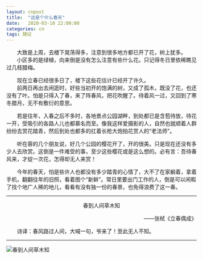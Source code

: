 ```yaml
---
layout: cnpost
title:  "这是个什么春天"
date:   2020-03-10 22:00:00
categories: cn
tags: 随记
---
```



&emsp;&emsp;大致是上周，去楼下晃荡得多，注意到很多地方都已开了花，树上犹多。<br>
&emsp;&emsp;小区多的是绿植，向来倒是没有怎么注意有些什么花。只记得冬日里依稀瞧见过几枝腊梅。

&emsp;&emsp;现在立春已经很多日了，楼下这些花估计已经开了许久。<Br>
&emsp;&emsp;前两日再出去闲逛时，好些当初开的饱满的树，又成了孤木，既没了花，也还没有了叶。怕是只得入了春，来了阵春风，把花吹醒了。待着风一过，又回到了寒冬腊月，无不有敷衍的意思。

&emsp;&emsp;若是往年，入春之后不多时，各地景点公园湖畔，到处都已是含苞待放，待花一开，受吸引的各路人儿也都慕名而至。像我这样爱摄影的人，自然也就顺着人群纷纷去赏花踏青，然后到处也都多的扛着长枪大炮拍花赏人的“老法师”。

&emsp;&emsp;听在蓉的几个朋友说，好几个公园的樱花开了，开的很美。只是现在还没有多少人去欣赏。这倒是一件难受的事，至少这些樱花或是这么想的。必有言：吾待春风来，才绽一次花，怎得却无人来赏！

&emsp;&emsp;今年的春天，怕是些许人也都没有多少踏青的心情了，大不了在家躺着，拿着手机，翻翻往年的旧照，看着图个“新鲜”。常日里要出门工作的人，倒是可以闲暇了找个地广人稀的地儿，看看有没有独一份的春景，也免得浪费了这一春。

------

<center>
春到人间草木知<br>
</center>
<p align="right">
——张栻《立春偶成》
</p>

&emsp;&emsp;诗译：春风路过人间，大喊一句，爷来了！至此无人不知。

------

![春到人间草木知](https://buyivi.xyz/blog/images/tu/2020/200310.gif)
